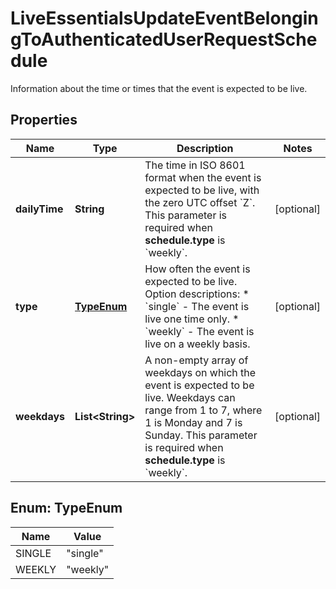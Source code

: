 

# LiveEssentialsUpdateEventBelongingToAuthenticatedUserRequestSchedule

Information about the time or times that the event is expected to be live.

## Properties

| Name | Type | Description | Notes |
|------------ | ------------- | ------------- | -------------|
|**dailyTime** | **String** | The time in ISO 8601 format when the event is expected to be live, with the zero UTC offset &#x60;Z&#x60;. This parameter is required when **schedule.type** is &#x60;weekly&#x60;. |  [optional] |
|**type** | [**TypeEnum**](#TypeEnum) | How often the event is expected to be live.  Option descriptions:  * &#x60;single&#x60; - The event is live one time only.  * &#x60;weekly&#x60; - The event is live on a weekly basis.  |  [optional] |
|**weekdays** | **List&lt;String&gt;** | A non-empty array of weekdays on which the event is expected to be live. Weekdays can range from 1 to 7, where 1 is Monday and 7 is Sunday. This parameter is required when **schedule.type** is &#x60;weekly&#x60;. |  [optional] |



## Enum: TypeEnum

| Name | Value |
|---- | -----|
| SINGLE | &quot;single&quot; |
| WEEKLY | &quot;weekly&quot; |



